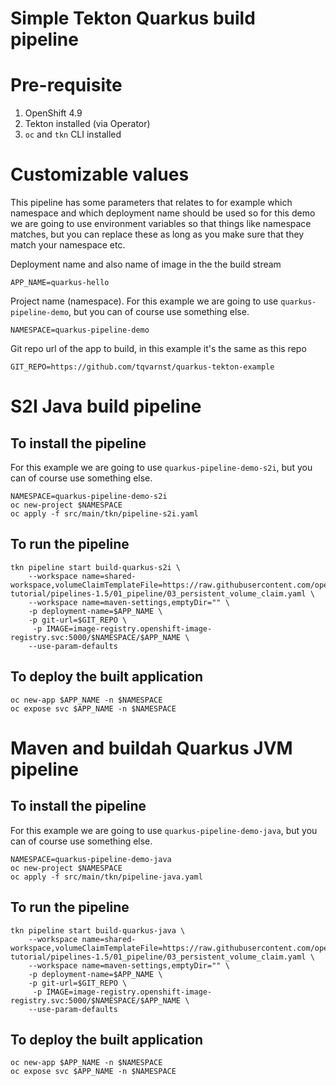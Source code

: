 # Simple Tekton Quarkus build pipeline

# Pre-requisite

1. OpenShift 4.9
2. Tekton installed (via Operator)
3. `oc` and `tkn` CLI installed

# Customizable values
This pipeline has some parameters that relates to for example which namespace and which deployment name should be used so for this demo we are going to use environment variables so that things like namespace matches, but you can replace these as long as you make sure that they match your namespace etc.

Deployment name and also name of image in the the build stream

    APP_NAME=quarkus-hello 
    
Project name (namespace). For this example we are going to use `quarkus-pipeline-demo`, but you can of course use something else.

    NAMESPACE=quarkus-pipeline-demo

Git repo url of the app to build, in this example it's the same as this repo

    GIT_REPO=https://github.com/tqvarnst/quarkus-tekton-example

# S2I Java build pipeline

## To install the pipeline
For this example we are going to use `quarkus-pipeline-demo-s2i`, but you can of course use something else.

    NAMESPACE=quarkus-pipeline-demo-s2i
    oc new-project $NAMESPACE
    oc apply -f src/main/tkn/pipeline-s2i.yaml

## To run the pipeline

    tkn pipeline start build-quarkus-s2i \
        --workspace name=shared-workspace,volumeClaimTemplateFile=https://raw.githubusercontent.com/openshift/pipelines-tutorial/pipelines-1.5/01_pipeline/03_persistent_volume_claim.yaml \
        --workspace name=maven-settings,emptyDir="" \
        -p deployment-name=$APP_NAME \
        -p git-url=$GIT_REPO \
         -p IMAGE=image-registry.openshift-image-registry.svc:5000/$NAMESPACE/$APP_NAME \
        --use-param-defaults

## To deploy the built application

    oc new-app $APP_NAME -n $NAMESPACE
    oc expose svc $APP_NAME -n $NAMESPACE


# Maven and buildah Quarkus JVM pipeline

## To install the pipeline
For this example we are going to use `quarkus-pipeline-demo-java`, but you can of course use something else.

    NAMESPACE=quarkus-pipeline-demo-java
    oc new-project $NAMESPACE
    oc apply -f src/main/tkn/pipeline-java.yaml

## To run the pipeline

    tkn pipeline start build-quarkus-java \
        --workspace name=shared-workspace,volumeClaimTemplateFile=https://raw.githubusercontent.com/openshift/pipelines-tutorial/pipelines-1.5/01_pipeline/03_persistent_volume_claim.yaml \
        --workspace name=maven-settings,emptyDir="" \
        -p deployment-name=$APP_NAME \
        -p git-url=$GIT_REPO \
         -p IMAGE=image-registry.openshift-image-registry.svc:5000/$NAMESPACE/$APP_NAME \
        --use-param-defaults

## To deploy the built application

    oc new-app $APP_NAME -n $NAMESPACE
    oc expose svc $APP_NAME -n $NAMESPACE

